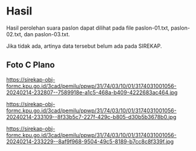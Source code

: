 # Hasil

Hasil perolehan suara paslon dapat dilihat pada file paslon-01.txt, paslon-02.txt, dan paslon-03.txt.

Jika tidak ada, artinya data tersebut belum ada pada SIREKAP.

## Foto C Plano

https://sirekap-obj-formc.kpu.go.id/3cad/pemilu/ppwp/31/74/03/10/01/3174031001056-20240214-232807--7589918e-a1c5-468a-b409-4222683ac464.jpg

https://sirekap-obj-formc.kpu.go.id/3cad/pemilu/ppwp/31/74/03/10/01/3174031001056-20240214-233109--8f33b5c7-227f-429c-b805-d30b5b3678b0.jpg

https://sirekap-obj-formc.kpu.go.id/3cad/pemilu/ppwp/31/74/03/10/01/3174031001056-20240214-233229--8af9f968-9504-49c5-8189-b7cc8c8f339f.jpg
